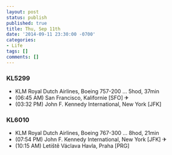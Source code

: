 ```yaml
---
layout: post
status: publish
published: true
title: Thu, Sep 11th
date: '2014-09-11 23:30:00 -0700'
categories:
- Life
tags: []
comments: []
---
```


### KL5299
- KLM Royal Dutch Airlines, Boeing 757-200 ... 5hod, 37min
- (06:45 AM) San Francisco, Kalifornie [SFO] ✈︎
- (03:32 PM) John F. Kennedy International, New York [JFK]

### KL6010
- KLM Royal Dutch Airlines, Boeing 767-300 ... 8hod, 21min
- (07:54 PM) John F. Kennedy International, New York [JFK] ✈︎
- (10:15 AM) Letiště Václava Havla, Praha [PRG]
